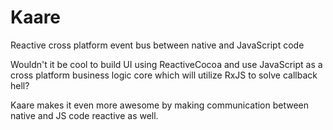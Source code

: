 # Kaare
Reactive cross platform event bus between native and JavaScript code

Wouldn't it be cool to build UI using ReactiveCocoa and use JavaScript as a cross platform business logic core which will utilize RxJS to solve callback hell? 

Kaare makes it even more awesome by making communication between native and JS code reactive as well.